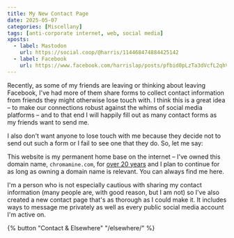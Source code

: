```yaml
---
title: My New Contact Page
date: 2025-05-07
categories: [Miscellany]
tags: [anti-corporate internet, web, social media]
xposts:
  - label: Mastodon
    url: https://social.coop/@harris/114468474884425142
  - label: Facebook
    url: https://www.facebook.com/harrislap/posts/pfbid0pLzTa3dVcfL2qhV6TzMQpHFF1cmjxq5PEqRSwP8SGpeuV2Vj9woKZ4sRTNXJwu95l
---
```


Recently, as some of my friends are leaving or thinking about leaving Facebook, I've had more of them share forms to collect contact information from friends they might otherwise lose touch with. I think this is a great idea – to make our connections robust against the whims of social media platforms – and to that end I will happily fill out as many contact forms as my friends want to send me.

I also don't want anyone to lose touch with me because they decide not to send out such a form or I fail to see one that they do. So, let me say:

This website is my permanent home base on the internet – I've owned this domain name, `chromamine.com`, for [over 20 years](https://lookup.icann.org/whois/en?q=chromamine.com) and I plan to continue for as long as owning a domain name is relevant. You can always find me here.

I'm a person who is not especially cautious with sharing my contact information (many people are, with good reason, but I am not) so I've also created a new contact page that's as thorough as I could make it. It includes ways to message me privately as well as every public social media account I'm active on.

{% button "Contact & Elsewhere" "/elsewhere/" %}
